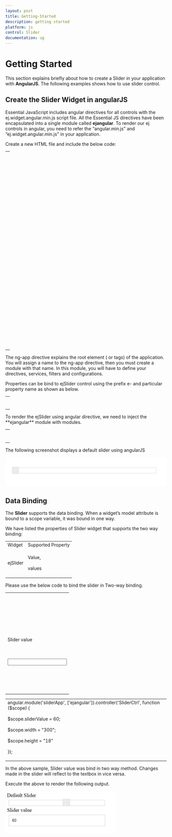 ```yaml
---
layout: post
title: Getting-Started
description: getting started
platform: js
control: Slider
documentation: ug
---
```


# Getting Started

This section explains briefly about how to create a Slider in your application with **AngularJS**. The following examples shows how to use slider control.

## Create the Slider Widget in angularJS

Essential JavaScript includes angular directives for all controls with the ej.widget.angular.min.js script file. All the Essential JS directives have been encapsulated into a single module called **ejangular**. To render our ej controls in angular, you need to refer the “angular.min.js” and “ej.widget.angular.min.js” in your application.

Create a new HTML file and include the below code:

<table>
<tr>
<td>
<!doctype html><br/><br/><html lang="en" ng-app="sliderApp"><br/><br/><head><br/><br/><title>Essential Studio for JavaScript : Angular JS Support for Slider </title><br/><br/><!-- Style sheet for default theme (flat azure) --><br/><br/><link href="http://cdn.syncfusion.com/{{ site.releaseversion }}/js/web/flat-azure/ej.web.all.min.css" rel="stylesheet" /><br/><br/><!--Scripts--><br/><br/><script src="http://cdn.syncfusion.com/js/assets/external/jquery-1.11.3.min.js" type="text/javascript"> </script><br/><br/><script src="http://cdn.syncfusion.com/js/assets/external/jquery.easing.1.3.min.js" type="text/javascript"></script><br/><br/><script src="http://cdn.syncfusion.com/js/assets/external/angular.min.js"></script><br/><br/><script type="text/javascript" src="http://cdn.syncfusion.com/{{ site.releaseversion }}/js/web/ej.web.all.min.js "></script><br/><br/><script src="http://cdn.syncfusion.com/{{ site.releaseversion }}/js/common/ej.widget.angular.min.js"></script><br/><br/><!--Add custom scripts here --><br/><br/></head><br/><br/><body ng-controller="SliderCtrl"><br/><br/><!--Add the slider element and controller--><br/><br/></body><br/><br/></html><br/><br/></td></tr>
</table>
The ng-app directive explains the root element (<html> or <body> tags) of the application. You will assign a name to the ng-app directive, then you must create a module with that name. In this module, you will have to define your directives, services, filters and configurations.

Properties can be bind to ejSlider control using the prefix e- and particular property name as shown as below.

<table>
<tr>
<td>
<div id="BasicSlider" ej-slider e-height="20" e-width="500"></div><br/><br/></td></tr>
</table>
To render the ejSlider using angular directive, we need to inject the **ejangular** module with modules.

<table>
<tr>
<td>
<script><br/><br/>angular.module('sliderApp', ['ejangular'])<br/><br/>.controller('SliderCtrl', function ($scope) {<br/><br/>});<br/><br/></script><br/><br/></td></tr>
</table>
The following screenshot displays a default slider using angularJS

![](Getting-Started_images/GettingStarted_img1.jpeg)


## Data Binding

The **Slider** supports the data binding. When a widget’s model attribute is bound to a scope variable, it was bound in one way.

We have listed the properties of Slider widget that supports the two way binding:

<table>
<tr>
<td>
Widget<br/><br/></td><td>
Supported Property<br/><br/></td></tr>
<tr>
<td>
ejSlider<br/><br/></td><td>
Value,<br/><br/>values<br/><br/></td></tr>
</table>
Please use the below code to bind the slider in Two-way binding.

<table>
<tr>
<td>
<div class="angularbind"><br/><br/><div id="control"><br/><br/><div id="Slider" ej-slider e-width="width" e-value="sliderValue" e-height="height"></div><br/><br/></div><br/><br/><span>Slider value</span><br/><br/><div id="binding"><br/><br/><input type="text" name="slider" class="input ejinputtext" ng-model="sliderValue" /><br/><br/></div><br/><br/></div><br/><br/></td></tr>
</table>
<table>
<tr>
<td>
angular.module('sliderApp', ['ejangular']).controller('SliderCtrl', function ($scope) {<br/><br/>$scope.sliderValue = 60;<br/><br/>$scope.width = "300";<br/><br/>$scope.height = "18"<br/><br/>});<br/><br/></td></tr>
</table>
In the above sample, Slider value was bind in two way method. Changes made in the slider will reflect to the textbox in vice versa.

Execute the above to render the following output.

![](Getting-Started_images/GettingStarted_img2.jpeg)


